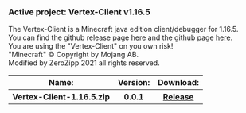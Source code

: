<h3>Active project: Vertex-Client v1.16.5</h3>
The Vertex-Client is a Minecraft java edition client/debugger for 1.16.5.<br>
You can find the github release page <a class="link" href="https://github.com/ZeroZipp/Vertex-Client/releases">here</a> and the github page <a class="link" href="https://github.com/ZeroZipp/Vertex-Client">here</a>.<br>
You are using the "Vertex-Client" on you own risk!<br>
"Minecraft" © Copyright by Mojang AB.<br>
Modified by ZeroZipp 2021 all rights reserved.<br>
<table style="top: 180px; width: 500px" class="downloads">
  <tr>
    <th class="list">Name:</th>
    <th class="list">Version:</th>
    <th class="list">Download:</th>
  </tr>
  <tr>
    <th class="list">Vertex-Client-1.16.5.zip</th>
    <th class="list">0.0.1</th>
    <th class="list"><a href="https://github.com/ZeroZipp/Vertex-Client/releases/download/0.0.1/Vertex-Client-1.16.5.zip" class="a">Release</a></th>
  </tr>
</table>
